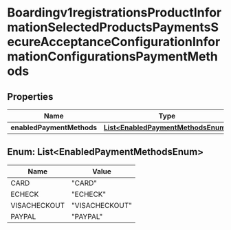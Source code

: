 
# Boardingv1registrationsProductInformationSelectedProductsPaymentsSecureAcceptanceConfigurationInformationConfigurationsPaymentMethods

## Properties
Name | Type | Description | Notes
------------ | ------------- | ------------- | -------------
**enabledPaymentMethods** | [**List&lt;EnabledPaymentMethodsEnum&gt;**](#List&lt;EnabledPaymentMethodsEnum&gt;) |  |  [optional]


<a name="List<EnabledPaymentMethodsEnum>"></a>
## Enum: List&lt;EnabledPaymentMethodsEnum&gt;
Name | Value
---- | -----
CARD | &quot;CARD&quot;
ECHECK | &quot;ECHECK&quot;
VISACHECKOUT | &quot;VISACHECKOUT&quot;
PAYPAL | &quot;PAYPAL&quot;



